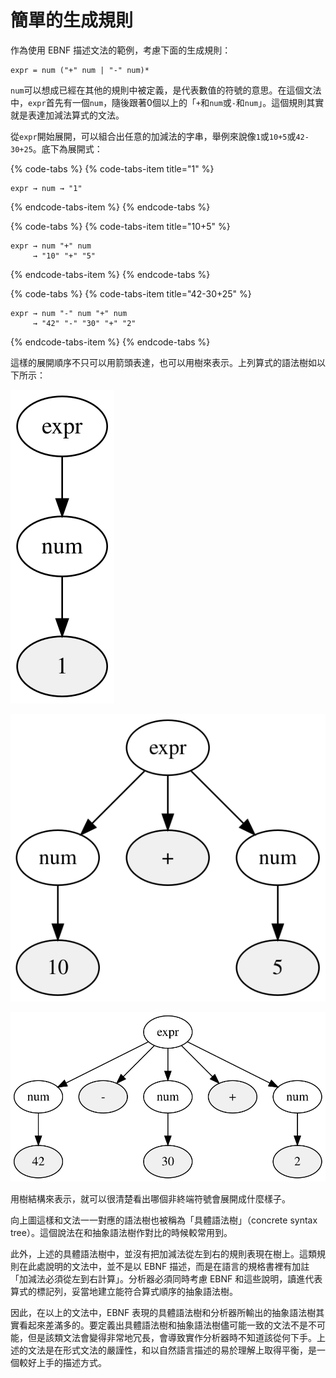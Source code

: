 # 簡單的生成規則

作為使用 EBNF 描述文法的範例，考慮下面的生成規則：

```text
expr = num ("+" num | "-" num)*
```

`num`可以想成已經在其他的規則中被定義，是代表數值的符號的意思。在這個文法中，`expr`首先有一個`num`，隨後跟著0個以上的「`+`和`num`或`-`和`num`」。這個規則其實就是表達加減法算式的文法。

從`expr`開始展開，可以組合出任意的加減法的字串，舉例來說像`1`或`10+5`或`42-30+25`。底下為展開式：

{% code-tabs %}
{% code-tabs-item title="1" %}
```text
expr → num → "1"
```
{% endcode-tabs-item %}
{% endcode-tabs %}

{% code-tabs %}
{% code-tabs-item title="10+5" %}
```text
expr → num "+" num
     → "10" "+" "5"
```
{% endcode-tabs-item %}
{% endcode-tabs %}

{% code-tabs %}
{% code-tabs-item title="42-30+25" %}
```text
expr → num "-" num "+" num
     → "42" "-" "30" "+" "2"
```
{% endcode-tabs-item %}
{% endcode-tabs %}

這樣的展開順序不只可以用箭頭表達，也可以用樹來表示。上列算式的語法樹如以下所示：

![1&#x7684;&#x8A9E;&#x6CD5;&#x6A39;](../../.gitbook/assets/index%20%283%29.svg)

![10+5&#x7684;&#x8A9E;&#x6CD5;&#x6A39;](../../.gitbook/assets/index%20%284%29.svg)

![42-20+2&#x7684;&#x8A9E;&#x6CD5;&#x6A39;](../../.gitbook/assets/index%20%285%29.svg)

用樹結構來表示，就可以很清楚看出哪個非終端符號會展開成什麼樣子。

向上圖這樣和文法一一對應的語法樹也被稱為「具體語法樹」（concrete syntax tree）。這個說法在和抽象語法樹作對比的時候較常用到。

此外，上述的具體語法樹中，並沒有把加減法從左到右的規則表現在樹上。這類規則在此處說明的文法中，並不是以 EBNF 描述，而是在語言的規格書裡有加註「加減法必須從左到右計算」。分析器必須同時考慮 EBNF 和這些說明，讀進代表算式的標記列，妥當地建立能符合算式順序的抽象語法樹。

因此，在以上的文法中，EBNF 表現的具體語法樹和分析器所輸出的抽象語法樹其實看起來差滿多的。要定義出具體語法樹和抽象語法樹儘可能一致的文法不是不可能，但是該類文法會變得非常地冗長，會導致實作分析器時不知道該從何下手。上述的文法是在形式文法的嚴謹性，和以自然語言描述的易於理解上取得平衡，是一個較好上手的描述方式。


